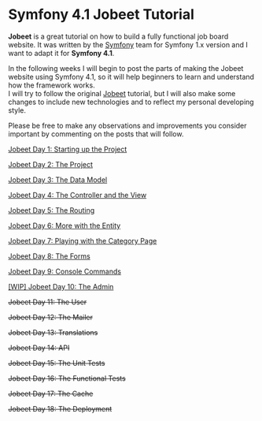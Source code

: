 # Symfony 4.1 Jobeet Tutorial

**Jobeet** is a great tutorial on how to build a fully functional job board website. It was written by the [Symfony][1] team for Symfony 1.x version and I want to adapt it for **Symfony 4.1**.

In the following weeks I will begin to post the parts of making the Jobeet website using Symfony 4.1, so it will help beginners to learn and understand how the framework works.  
I will try to follow the original [Jobeet][2] tutorial, but I will also make some changes to include new technologies and to reflect my personal developing style.

Please be free to make any observations and improvements you consider important by commenting on the posts that will follow.

[Jobeet Day 1: Starting up the Project](days/day-1.md)

[Jobeet Day 2: The Project](days/day-2.md)

[Jobeet Day 3: The Data Model](days/day-3.md)

[Jobeet Day 4: The Controller and the View](days/day-4.md)

[Jobeet Day 5: The Routing](days/day-5.md)

[Jobeet Day 6: More with the Entity](days/day-6.md)

[Jobeet Day 7: Playing with the Category Page](days/day-7.md)

[Jobeet Day 8: The Forms](days/day-8.md)

[Jobeet Day 9: Console Commands](days/day-9.md)

[[WIP] Jobeet Day 10: The Admin](days/day-10.md)

~~Jobeet Day 11: The User~~

~~Jobeet Day 12: The Mailer~~

~~Jobeet Day 13: Translations~~

~~Jobeet Day 14: API~~

~~Jobeet Day 15: The Unit Tests~~

~~Jobeet Day 16: The Functional Tests~~

~~Jobeet Day 17: The Cache~~

~~Jobeet Day 18: The Deployment~~


[1]: https://symfony.com
[2]: https://symfony.com/legacy/doc/jobeet?orm=Propel
